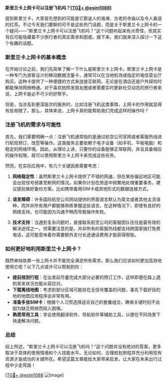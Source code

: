 **斯里兰卡上网卡可以注册飞机吗？[[TG💪+ @esim1088](https://t.me/s/esim1088)]**

提到斯里兰卡，大家首先想到的可能是它那迷人的海滩、古老的寺庙以及令人垂涎的红茶。不过今天我们要聊的可不是这些热门话题，而是关于斯里兰卡上网卡的一个疑问——“斯里兰卡上网卡可以注册飞机吗？”这个问题听起来有点奇怪，但其实背后可能隐藏着不少旅行者的真实需求和困惑。接下来，我们就来深入探讨一下这个有趣的话题。

### 斯里兰卡上网卡的基本概念

在开始讨论之前，我们先简单了解一下什么是斯里兰卡上网卡。斯里兰卡上网卡是一种专门为游客设计的移动数据流量卡，通常可以在当地机场或指定的电信营业厅购买。这种卡提供了一种便捷的方式来连接互联网，无论是在酒店还是户外探险时都能保持网络畅通。对于喜欢拍照发朋友圈或者需要实时更新社交动态的旅行者来说，上网卡是必不可少的好帮手。

但是，当涉及到更深层次的服务时，比如注册飞机这类事情，上网卡的作用就显得有些局限了。那么，具体来说，上网卡真的能帮助我们完成这样的操作吗？

### 注册飞机的需求与可能性

首先，我们需要明确一点：注册飞机通常指的是通过航空公司官网或者客服热线进行航班预订、改签等操作。这类服务主要依赖于电子设备（如手机、平板电脑）和稳定的网络环境。因此，从理论上讲，只要你的设备能够正常联网，并且具备相应的操作权限，就可以使用斯里兰卡上网卡来完成这些任务。

然而，在实际应用中，有几个关键因素需要考虑：

1. **网络稳定性**：虽然斯里兰卡上网卡提供了不错的网速，但在某些偏远地区可能会出现信号弱甚至断网的情况。如果你计划在旅途中频繁地处理重要事务，建议提前做好备份方案，比如携带备用SIM卡或其他形式的数据连接方式。

2. **语言障碍**：许多国际航空公司网站提供的界面语言默认为英文或者其他主流语种，而并非所有用户都能够熟练掌握这些语言。在这种情况下，即使有良好的网络支持，也可能因为沟通不畅而导致操作失败。

3. **技术支持**：当遇到复杂问题时，直接联系航空公司的客服团队往往是最有效的解决途径之一。但需要注意的是，并非所有的客服热线都支持跨国家拨打免费电话，这可能意味着你需要额外支付长途通话费用才能获得帮助。

### 如何更好地利用斯里兰卡上网卡？

既然单纯依靠一张上网卡并不能完全满足所有需求，那么我们应该如何更加高效地使用它呢？以下几点或许可以帮助到你：

- **提前规划行程**：在出发前尽量完成大部分必要的预订工作，这样即便在路上遇到突发状况也能从容应对。
- **下载离线地图**：考虑到部分区域可能存在无信号覆盖的问题，事先下载好目的地的地图应用程序会非常有用。
- **准备多张SIM卡**：根据个人习惯选择适合自己的套餐组合，确保关键时刻不会因为缺乏网络而陷入困境。
- **熟悉常用工具**：学会使用翻译软件、导航软件等辅助工具，以便在不同场景下快速解决问题。

### 总结

综上所述，“斯里兰卡上网卡可以注册飞机吗？”这个问题并没有绝对的答案，更多取决于具体的使用情境和个人技能水平。无论如何，合理规划旅程并充分利用现有资源才是成功的关键所在。希望这篇文章能给大家带来启发，让大家在未来出行过程中少走弯路！

[[TG💪+ @esim1088](https://t.me/s/esim1088) ![Image](https://i.postimg.cc/4NQfJmqS/Snipaste-2025-05-13-00-14-12.png)]
